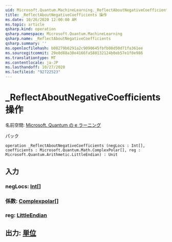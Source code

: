 ```yaml
---
uid: Microsoft.Quantum.MachineLearning._ReflectAboutNegativeCoefficients
title: _ReflectAboutNegativeCoefficients 操作
ms.date: 10/26/2020 12:00:00 AM
ms.topic: article
qsharp.kind: operation
qsharp.namespace: Microsoft.Quantum.MachineLearning
qsharp.name: _ReflectAboutNegativeCoefficients
qsharp.summary: ''
ms.openlocfilehash: b08279b6291a2c9090645fbfb08d50d71fa361ee
ms.sourcegitcommit: 29e0d88a30e4166fa580132124b0eb57e1f0e986
ms.translationtype: MT
ms.contentlocale: ja-JP
ms.lasthandoff: 10/27/2020
ms.locfileid: "92722523"
---
```

# <a name="_reflectaboutnegativecoefficients-operation"></a>_ReflectAboutNegativeCoefficients 操作

名前空間: [Microsoft. Quantum の e ラーニング](xref:Microsoft.Quantum.MachineLearning)

パック [](https://nuget.org/packages/)




```qsharp
operation _ReflectAboutNegativeCoefficients (negLocs : Int[], coefficients : Microsoft.Quantum.Math.ComplexPolar[], reg : Microsoft.Quantum.Arithmetic.LittleEndian) : Unit
```


## <a name="input"></a>入力

### <a name="neglocs--int"></a>negLocs: [Int](xref:microsoft.quantum.lang-ref.int)[]




### <a name="coefficients--complexpolar"></a>係数: [Complexpolar](xref:Microsoft.Quantum.Math.ComplexPolar)[]




### <a name="reg--littleendian"></a>reg: [LittleEndian](xref:Microsoft.Quantum.Arithmetic.LittleEndian)





## <a name="output--unit"></a>出力: [単位](xref:microsoft.quantum.lang-ref.unit)

